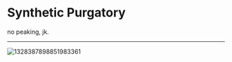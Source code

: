 # Synthetic Purgatory
no peaking, jk.

---

![1328387898851983361](https://github.com/user-attachments/assets/5d90e545-d399-4b15-a432-6ab90e0cb9d0)
